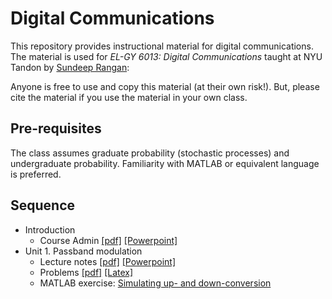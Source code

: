 # Digital Communications

This repository provides instructional material for 
digital communications.  The material is used for 
*EL-GY 6013: Digital Communications* taught at NYU Tandon
by [Sundeep Rangan](http://wireless.engineering.nyu.edu/sundeep-rangan/):

Anyone is free to use and copy this material (at their own risk!).
But, please cite the material if you use the material in your own class.

## Pre-requisites

The class assumes graduate probability (stochastic processes) and 
undergraduate probability.  Familiarity with MATLAB or equivalent language is
preferred.  

## Sequence

* Introduction
    * Course Admin [[pdf]](./Lectures/CourseAdmin.pdf) [[Powerpoint]](./Lectures/CourseAdmin.pptx)
* Unit 1.  Passband modulation
    * Lecture notes [[pdf]](./Lectures/Unit01_Passband.pdf) [[Powerpoint]](./Lectures/Unit01_Passband.pptx)
    * Problems [[pdf]](./unit01_passband/prob_passband.pdf) [[Latex]](./unit01_passband/prob_passband.tex)
    * MATLAB exercise:  [Simulating up- and down-conversion](./unit01_passband/lab_passband_partial.m)
